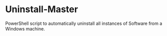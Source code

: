 # Uninstall-Master
PowerShell script to automatically uninstall all instances of Software from a Windows machine.

